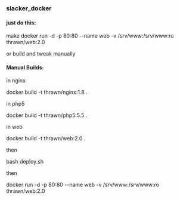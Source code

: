 ### slacker_docker


#### just do this:

make
docker run -d -p 80:80 --name web -v /srv/www:/srv/www:ro thrawn/web:2.0


or build and tweak manually

#### Manual Builds:

in nginx

docker build -t thrawn/nginx:1.8 .

in php5

docker build -t thrawn/php5:5.5 .

in web

docker build -t thrawn/web:2.0 .


then

bash deploy.sh

then

docker run -d -p 80:80 --name web -v /srv/www:/srv/www:ro thrawn/web:2.0

